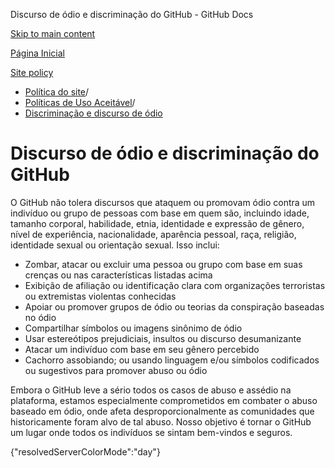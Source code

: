 Discurso de ódio e discriminação do GitHub - GitHub Docs

[Skip to main content](#main-content)

[Página Inicial](/pt)

[Site policy](/pt/site-policy)

* [Política do site](/pt/site-policy)/
* [Políticas de Uso Aceitável](/pt/site-policy/acceptable-use-policies)/
* [Discriminação e discurso de ódio](/pt/site-policy/acceptable-use-policies/github-hate-speech-and-discrimination)

Discurso de ódio e discriminação do GitHub
==========

O GitHub não tolera discursos que ataquem ou promovam ódio contra um indivíduo ou grupo de pessoas com base em quem são, incluindo idade, tamanho corporal, habilidade, etnia, identidade e expressão de gênero, nível de experiência, nacionalidade, aparência pessoal, raça, religião, identidade sexual ou orientação sexual. Isso inclui:

* Zombar, atacar ou excluir uma pessoa ou grupo com base em suas crenças ou nas características listadas acima
* Exibição de afiliação ou identificação clara com organizações terroristas ou extremistas violentas conhecidas
* Apoiar ou promover grupos de ódio ou teorias da conspiração baseadas no ódio
* Compartilhar símbolos ou imagens sinônimo de ódio
* Usar estereótipos prejudiciais, insultos ou discurso desumanizante
* Atacar um indivíduo com base em seu gênero percebido
* Cachorro assobiando; ou usando linguagem e/ou símbolos codificados ou sugestivos para promover abuso ou ódio

Embora o GitHub leve a sério todos os casos de abuso e assédio na plataforma, estamos especialmente comprometidos em combater o abuso baseado em ódio, onde afeta desproporcionalmente as comunidades que historicamente foram alvo de tal abuso. Nosso objetivo é tornar o GitHub um lugar onde todos os indivíduos se sintam bem-vindos e seguros.

{"resolvedServerColorMode":"day"}
